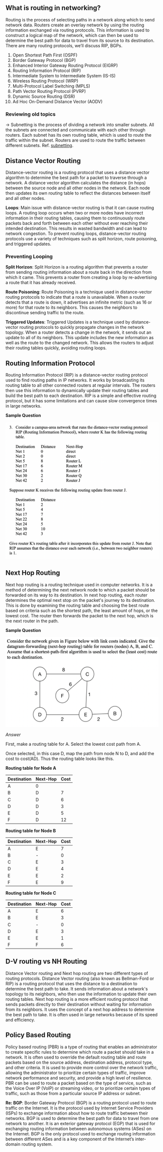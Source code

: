 ## What is routing in networking? 

Routing is the process of selecting paths in a network along which to send network data. Routers create an overlay network by using the routing information exchanged via routing protocols. This information is used to construct a logical map of the network, which can then be used to determine the best path for data to travel from its source to its destination. There are many routing protocols, we’ll discuss RIP, BGPs.

1. Open Shortest Path First (OSPF)
2. Border Gateway Protocol (BGP)
3. Enhanced Interior Gateway Routing Protocol (EIGRP)
4. Routing Information Protocol (RIP)
5. Intermediate System to Intermediate System (IS-IS)
6. Wireless Routing Protocol (WRP)
7. Multi-Protocol Label Switching (MPLS)
8. Path Vector Routing Protocol (PVRP)
9. Dynamic Source Routing (DSR)
10. Ad Hoc On-Demand Distance Vector (AODV)

### Reviewing old topics

→ Subnetting is the process of dividing a network into smaller subnets. All the subnets are connected and communicate with each other through routers. Each subnet has its own routing table, which is used to route the traffic within the subnet. Routers are used to route the traffic between different subnets. Ref. [subnetting](https://github.com/AbhinavMir/network_grad_notes/blob/main/subnetting.md). 

 ## Distance Vector Routing

Distance-vector routing is a routing protocol that uses a distance vector algorithm to determine the best path for a packet to traverse through a network. A distance vector algorithm calculates the distance (in hops) between the source node and all other nodes in the network. Each node then updates its own routing table to reflect the distances between itself and all other nodes.

**Loops**: Main issue with distance-vector routing is that it can cause routing loops. A routing loop occurs when two or more nodes have incorrect information in their routing tables, causing them to continuously route packets back and forth between each other without ever reaching their intended destination. This results in wasted bandwidth and can lead to network congestion. To prevent routing loops, distance-vector routing protocols use a variety of techniques such as split horizon, route poisoning, and triggered updates.

### Preventing Looping

**Split Horizon**: Split Horizon is a routing algorithm that prevents a router from sending routing information about a route back in the direction from which it came. This prevents a router from creating a loop by re-advertising a route that it has already received.

**Route Poisoning**: Route Poisoning is a technique used in distance-vector routing protocols to indicate that a route is unavailable. When a router detects that a route is down, it advertises an infinite metric (such as 16 or more) for that route to its neighbors. This causes the neighbors to discontinue sending traffic to the route.

**Triggered Updates**: Triggered Updates is a technique used by distance-vector routing protocols to quickly propagate changes in the network topology. When a router detects a change in the network, it sends out an update to all of its neighbors. This update includes the new information as well as the route to the changed network. This allows the routers to adjust their routing tables quickly, avoiding routing loops.

## Routing Information Protocol

Routing Information Protocol (RIP) is a distance-vector routing protocol used to find routing paths in IP networks. It works by broadcasting its routing table to all other connected routers at regular intervals. The routers then use this information to dynamically update their routing tables and build the best path to each destination. RIP is a simple and effective routing protocol, but it has some limitations and can cause slow convergence times in large networks.

**Sample Question**

![sample question](src/sample_RIP.png)



## Next Hop Routing

Next hop routing is a routing technique used in computer networks. It is a method of determining the next network node to which a packet should be forwarded on its way to its destination. In next hop routing, each router determines the optimal next stop on the packet's journey to its destination. This is done by examining the routing table and choosing the best route based on criteria such as the shortest path, the least amount of hops, or the lowest cost. The router then forwards the packet to the next hop, which is the next router in the path.

**Sample Question**

![sample question](src/sample_next_hop.png)



*Answer*

First, make a routing table for A. Select the lowest cost path from A.

Once selected, in this case D, map the path from node N to D, and add the cost to cost(AD). Thus the routing table looks like this.

**Routing table for Node A**

| Destination | Next-Hop | Cost |
|-------------|----------|------|
| A           | 0        |     |
| B           | D        | 7   |
| C           | D        | 6   |
| D           | D        | 3   |
| E           | D        | 5   |
| F           | D        | 12  |

**Routing table for Node B**

| Destination | Next-Hop | Cost |
| --- | --- | --- |
| A | E | 7 |
| B | - | 0 |
| C | E | 3 |
| D | E | 4 |
| E | E | 2 |
| F | E | 9 |

**Routing table for Node C**

| Destination | Next-Hop | Cost |
| --- | --- | --- |
| A | E | 6 |
| B | E | 3 |
| C | - | 0 |
| D | E | 3 |
| E | E | 1 |
| F | F | 6 |

## D-V routing vs NH Routing

Distance Vector routing and Next hop routing are two different types of routing protocols. Distance Vector routing (also known as Bellman-Ford or RIP) is a routing protocol that uses the distance to a destination to determine the best path to take. It sends information about a network's topology to its neighbors, who then use the information to update their own routing tables. Next hop routing is a more efficient routing protocol that sends packets directly to their destination without waiting for information from its neighbors. It uses the concept of a next hop address to determine the best path to take. It is often used in large networks because of its speed and efficiency.

## Policy Based Routing

Policy based routing (PBR) is a type of routing that enables an administrator to create specific rules to determine which route a packet should take in a network. It is often used to override the default routing table and route packets based on the source address, destination address, protocol type, and other criteria. It is used to provide more control over the network traffic, allowing the administrator to prioritize certain types of traffic, improve network performance and security, and provide a high level of resilience. PBR can be used to route a packet based on the type of service, such as the Voice Over IP (VoIP) or streaming video, or to prioritize certain types of traffic, such as those from a particular source IP address or subnet.

**Re: BGP**: Border Gateway Protocol (BGP) is a routing protocol used to route traffic on the Internet. It is the protocol used by Internet Service Providers (ISPs) to exchange information about how to route traffic between their networks. BGP is used to determine the best path for data to travel from one network to another. It is an exterior gateway protocol (EGP) that is used for exchanging routing information between autonomous systems (ASes) on the Internet. BGP is the only protocol used to exchange routing information between different ASes and is a key component of the Internet’s inter-domain routing system.





